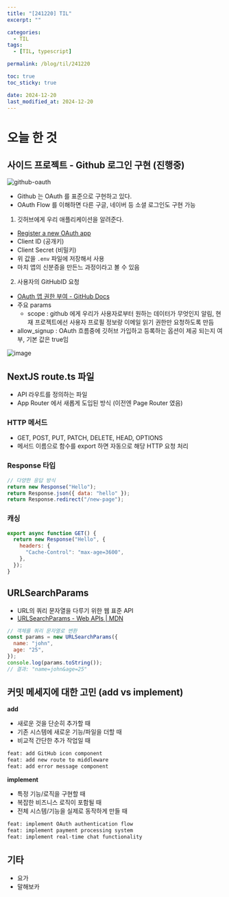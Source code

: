 ```yaml
---
title: "[241220] TIL"
excerpt: ""

categories:
  - TIL
tags:
  - [TIL, typescript]

permalink: /blog/til/241220

toc: true
toc_sticky: true

date: 2024-12-20
last_modified_at: 2024-12-20
---
```


# 오늘 한 것

## 사이드 프로젝트 - Github 로그인 구현 (진행중)

![github-oauth](https://github.com/user-attachments/assets/efaf1880-3adc-40dd-bc96-bd6c8f78f76e)

- Github 는 OAuth 를 표준으로 구현하고 있다.
- OAuth Flow 를 이해하면 다른 구글, 네이버 등 소셜 로그인도 구현 가능

1. 깃허브에게 우리 애플리케이션을 알려준다.

- [Register a new OAuth app](https://github.com/settings/applications/new)
- Client ID (공개키)
- Client Secret (비밀키)
- 위 값을 `.env` 파일에 저장해서 사용
- 마치 앱의 신분증을 만든느 과정이라고 볼 수 있음

2. 사용자의 GitHubID 요청

- [OAuth 앱 권한 부여 - GitHub Docs](https://docs.github.com/ko/apps/oauth-apps/building-oauth-apps/authorizing-oauth-apps#1-request-a-users-github-identity)
- 주요 params
  - scope : github 에게 우리가 사용자로부터 원하는 데이터가 무엇인지 알림, 현재 프로젝트에선 사용자 프로필 정보랑 이메일 읽기 권한만 요청하도록 만듬
- allow_signup : OAuth 흐름중에 깃허브 가입하고 등록하는 옵션이 제공 되는지 여부, 기본 값은 true임

![image](https://github.com/user-attachments/assets/a97a1ade-1977-4d56-8c39-3ca5654e73dd)

## NextJS route.ts 파일

- API 라우트를 정의하는 파일
- App Router 에서 새롭게 도입된 방식 (이전엔 Page Router 였음)

### HTTP 메서드

- GET, POST, PUT, PATCH, DELETE, HEAD, OPTIONS
- 메서드 이름으로 함수를 export 하면 자동으로 해당 HTTP 요청 처리

### Response 타입

```js
// 다양한 응답 방식
return new Response("Hello");
return Response.json({ data: "hello" });
return Response.redirect("/new-page");
```

### 캐싱

```js
export async function GET() {
  return new Response("Hello", {
    headers: {
      "Cache-Control": "max-age=3600",
    },
  });
}
```

## URLSearchParams

- URL의 쿼리 문자열을 다루기 위한 웹 표준 API
- [URLSearchParams - Web APIs | MDN](https://developer.mozilla.org/en-US/docs/Web/API/URLSearchParams)

```js
// 객체를 쿼리 문자열로 변환
const params = new URLSearchParams({
  name: "john",
  age: "25",
});
console.log(params.toString());
// 결과: "name=john&age=25"
```

## 커밋 메세지에 대한 고민 (add vs implement)

**add**

- 새로운 것을 단순히 추가할 때
- 기존 시스템에 새로운 기능/파일을 더할 때
- 비교적 간단한 추가 작업일 때

```bash
feat: add GitHub icon component
feat: add new route to middleware
feat: add error message component
```

**implement**

- 특정 기능/로직을 구현할 때
- 복잡한 비즈니스 로직이 포함될 때
- 전체 시스템/기능을 실제로 동작하게 만들 때

```bash
feat: implement OAuth authentication flow
feat: implement payment processing system
feat: implement real-time chat functionality
```

## 기타

- 요가
- 말해보카
